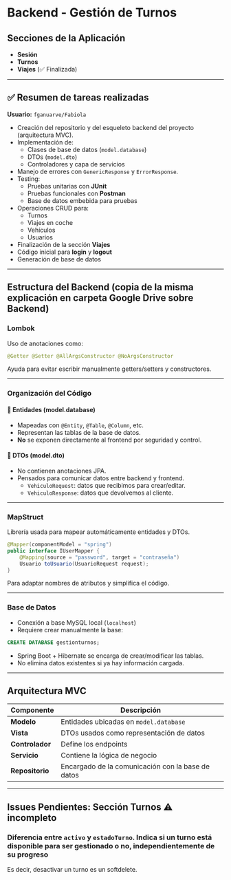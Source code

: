 # Backend - Gestión de Turnos

## Secciones de la Aplicación

- **Sesión**
- **Turnos**
- **Viajes** (✅ Finalizada)

---

## ✅ Resumen de tareas realizadas

**Usuario:** `fganuarve/Fabiola`
- Creación del repositorio y del esqueleto backend del proyecto (arquitectura MVC).
- Implementación de:
  - Clases de base de datos (`model.database`)
  - DTOs (`model.dto`)
  - Controladores y capa de servicios
- Manejo de errores con `GenericResponse` y `ErrorResponse`.
- Testing:
  - Pruebas unitarias con **JUnit**
  - Pruebas funcionales con **Postman**
  - Base de datos embebida para pruebas
- Operaciones CRUD para:
  - Turnos
  - Viajes en coche
  - Vehículos
  - Usuarios
- Finalización de la sección **Viajes**
- Código inicial para **login** y **logout**
- Generación de base de datos 

---

##  Estructura del Backend (copia de la misma explicación en carpeta Google Drive sobre Backend)

### Lombok

Uso de anotaciones como:

```java
@Getter @Setter @AllArgsConstructor @NoArgsConstructor
```

Ayuda para evitar escribir manualmente getters/setters y constructores.

---

###  Organización del Código

#### 🔹 Entidades (model.database)

- Mapeadas con `@Entity`, `@Table`, `@Column`, etc.
- Representan las tablas de la base de datos.
- **No** se exponen directamente al frontend por seguridad y control.

#### 🔹 DTOs (model.dto)

- No contienen anotaciones JPA.
- Pensados para comunicar datos entre backend y frontend.
  - `VehiculoRequest`: datos que recibimos para crear/editar.
  - `VehiculoResponse`: datos que devolvemos al cliente.

---

###  MapStruct

Librería usada para mapear automáticamente entidades y DTOs.

```java
@Mapper(componentModel = "spring")
public interface IUserMapper {
    @Mapping(source = "password", target = "contraseña")
    Usuario toUsuario(UsuarioRequest request);
}
```

Para adaptar nombres de atributos y simplifica el código.

---

### Base de Datos

- Conexión a base MySQL local (`localhost`)
- Requiere crear manualmente la base:

```sql
CREATE DATABASE gestionturnos;
```

- Spring Boot + Hibernate se encarga de crear/modificar las tablas.
- No elimina datos existentes si ya hay información cargada.

---

##  Arquitectura MVC

| Componente    | Descripción                                                                 |
|---------------|-----------------------------------------------------------------------------|
| **Modelo**     | Entidades ubicadas en `model.database`                                     |
| **Vista**      | DTOs usados como representación de datos                                   |
| **Controlador**| Define los endpoints                                                       |
| **Servicio**   | Contiene la lógica de negocio                                              |
| **Repositorio**| Encargado de la comunicación con la base de datos                          |

---

##  Issues Pendientes: Sección Turnos ⚠️ incompleto

### Diferencia entre `activo` y `estadoTurno`. Indica si un turno está disponible para ser gestionado o no, independientemente de su progreso
Es decir, desactivar un turno es un softdelete.
